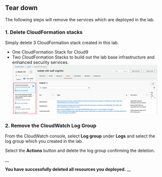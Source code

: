 ## Tear down

The following steps will remove the services which are deployed in the lab.

### 1. Delete CloudFormation stacks
Simply delete 3 CloudFormation stack created in this lab.
* One CloudFormation Stack for Cloud9
* Two CloudFormation Stacks to build out the lab base infrastructure and enhanced security services.
![Section6 Teardown](../../static/300_Multilayered_API_Security_with_Cognito_and_WAF/Images/section6/section6-teardown.png)


### 2. Remove the CloudWatch Log Group

From the CloudWatch console, select **Log group** under **Logs** and select the log group which you created in the lab.

Select the **Actions** button and delete the log group confirming the deletion.

__

**You have successfully deleted all resources you deployed.**
__